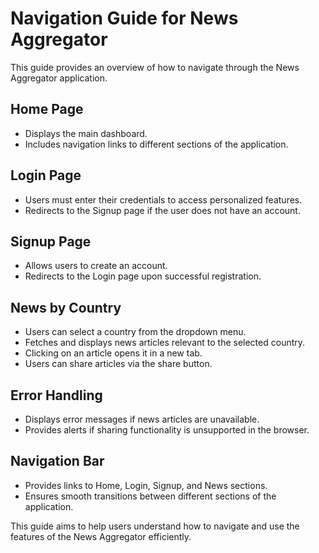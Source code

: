 # Navigation Guide for News Aggregator

This guide provides an overview of how to navigate through the News Aggregator application.

## Home Page

- Displays the main dashboard.
- Includes navigation links to different sections of the application.

## Login Page

- Users must enter their credentials to access personalized features.
- Redirects to the Signup page if the user does not have an account.

## Signup Page

- Allows users to create an account.
- Redirects to the Login page upon successful registration.

## News by Country

- Users can select a country from the dropdown menu.
- Fetches and displays news articles relevant to the selected country.
- Clicking on an article opens it in a new tab.
- Users can share articles via the share button.

## Error Handling

- Displays error messages if news articles are unavailable.
- Provides alerts if sharing functionality is unsupported in the browser.

## Navigation Bar

- Provides links to Home, Login, Signup, and News sections.
- Ensures smooth transitions between different sections of the application.

This guide aims to help users understand how to navigate and use the features of the News Aggregator efficiently.

